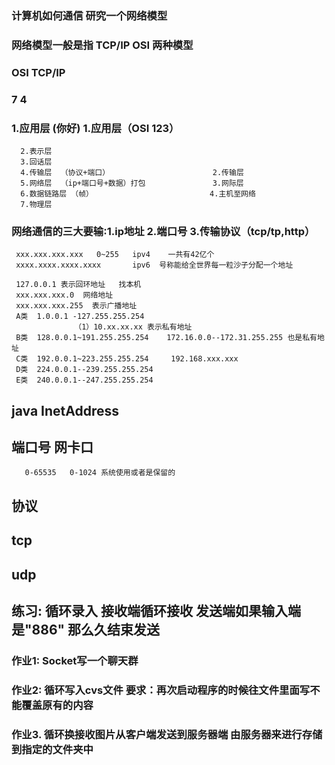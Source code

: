 ###  计算机如何通信   研究一个网络模型
###   网络模型一般是指  TCP/IP    OSI  两种模型
###   OSI                                      TCP/IP 
###   7                                          4
###   1.应用层 (你好)                            1.应用层（OSI   123）
      2.表示层   
      3.回话层                 
      4.传输层  （协议+端口）                       2.传输层
      5.网络层  （ip+端口号+数据）打包               3.网际层
      6.数据链路层 （帧）                          4.主机至网络
      7.物理层  
###  网络通信的三大要输:1.ip地址   2.端口号   3.传输协议（tcp/tp,http）
     xxx.xxx.xxx.xxx   0~255   ipv4    一共有42亿个
     xxxx.xxxx.xxxx.xxxx       ipv6  号称能给全世界每一粒沙子分配一个地址
        
     127.0.0.1 表示回环地址   找本机
     xxx.xxx.xxx.0  网络地址
     xxx.xxx.xxx.255  表示广播地址
     A类  1.0.0.1 -127.255.255.254 
                  （1）10.xx.xx.xx 表示私有地址 
     B类  128.0.0.1~191.255.255.254    172.16.0.0--172.31.255.255 也是私有地址
     C类  192.0.0.1~223.255.255.254     192.168.xxx.xxx  
     D类  224.0.0.1--239.255.255.254        
     E类  240.0.0.1--247.255.255.254         
     
##   java InetAddress   
##   端口号   网卡口    
       0-65535   0-1024 系统使用或者是保留的
##   协议  
##   tcp    
##   udp       
##  练习: 循环录入  接收端循环接收   发送端如果输入端 是"886" 那么久结束发送

### 作业1: Socket写一个聊天群
### 作业2: 循环写入cvs文件  要求：再次启动程序的时候往文件里面写不能覆盖原有的内容
### 作业3. 循环换接收图片从客户端发送到服务器端 由服务器来进行存储到指定的文件夹中


 
         
